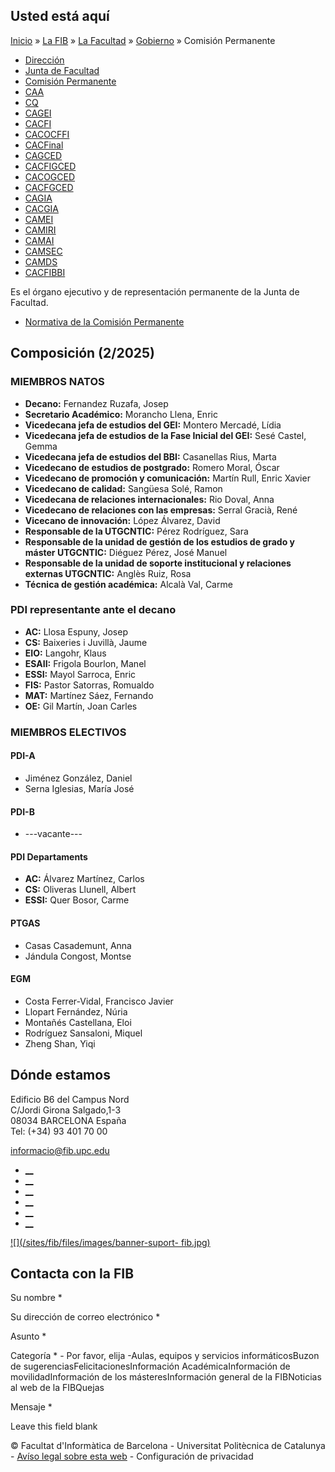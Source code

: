 ## Usted está aquí

[Inicio](/es) » [La FIB](/es/la-fib) » [La Facultad](/es/la-fib/la-facultad) »
[Gobierno](/es/la-fib/la-facultad/gobierno) » Comisión Permanente

  * [Dirección](/es/la-fib/la-facultad/gobierno/direccion)
  * [Junta de Facultad](/es/la-fib/la-facultad/gobierno/junta-de-facultad)
  * [Comisión Permanente](/es/la-fib/la-facultad/gobierno/comision-permanente)
  * [CAA](/es/la-fib/la-facultad/gobierno/caa)
  * [CQ](/es/la-fib/la-facultad/gobierno/cq)
  * [CAGEI](/es/la-fib/la-facultad/gobierno/cagei)
  * [CACFI](/es/la-fib/la-facultad/gobierno/cacfi)
  * [CACOCFFI](/es/la-fib/la-facultad/gobierno/cacocffi)
  * [CACFinal](/es/la-fib/la-facultad/gobierno/cacfinal)
  * [CAGCED](/es/la-fib/la-facultad/gobierno/cagced)
  * [CACFIGCED](/es/la-fib/la-facultad/gobierno/cacfigced)
  * [CACOGCED](/es/la-fib/la-facultad/gobierno/cacogced)
  * [CACFGCED](/es/la-fib/la-facultad/gobierno/cacfgced)
  * [CAGIA](/es/la-fib/la-facultad/gobierno/cagia)
  * [CACGIA](/es/la-fib/la-facultad/gobierno/cacgia)
  * [CAMEI](/es/la-fib/la-facultad/gobierno/camei)
  * [CAMIRI](/es/la-fib/la-facultad/gobierno/camiri)
  * [CAMAI](/es/la-fib/la-facultad/gobierno/camai)
  * [CAMSEC](/es/la-fib/la-facultad/gobierno/camsec)
  * [CAMDS](/es/la-fib/la-facultad/gobierno/camds)
  * [CACFIBBI](/es/la-fib/la-facultad/gobierno/cacfibbi)

Es el órgano ejecutivo y de representación permanente de la Junta de Facultad.

  * [Normativa de la Comisión Permanente](/sites/fib/files/documents/seccio_3_comissio_permanent.pdf)



## Composición (2/2025)

### MIEMBROS NATOS

  * **Decano:** Fernandez Ruzafa, Josep
  * **Secretario Académico:** Morancho Llena, Enric
  * **Vicedecana jefa de estudios del GEI:** Montero Mercadé, Lídia
  * **Vicedecana jefa de estudios de la Fase Inicial del GEI:** Sesé Castel, Gemma
  * **Vicedecana jefa de estudios del BBI:** Casanellas Rius, Marta
  * **Vicedecano de estudios de postgrado:** Romero Moral, Óscar
  * **Vicedecano de promoción y comunicación:** Martín Rull, Enric Xavier
  * **Vicedecano de calidad:** Sangüesa Solé, Ramon
  * **Vicedecana de relaciones internacionales:** Rio Doval, Anna
  * **Vicedecano de relaciones con las empresas:** Serral Gracià, René
  * **Vicecano de innovación:** López Álvarez, David
  * **Responsable de la UTGCNTIC:** Pérez Rodríguez, Sara
  * **Responsable de la unidad de gestión de los estudios de grado y máster UTGCNTIC:** Diéguez Pérez, José Manuel
  * **Responsable de la unidad de soporte institucional y relaciones externas UTGCNTIC:** Anglès Ruiz, Rosa
  * **Técnica de gestión académica:** Alcalà Val, Carme

### PDI representante ante el decano

  * **AC:** Llosa Espuny, Josep
  * **CS:** Baixeries i Juvillà, Jaume
  * **EIO:** Langohr, Klaus
  * **ESAII:** Frigola Bourlon, Manel
  * **ESSI:** Mayol Sarroca, Enric
  * **FIS:** Pastor Satorras, Romualdo
  * **MAT:** Martínez Sáez, Fernando
  * **OE:** Gil Martín, Joan Carles

### MIEMBROS ELECTIVOS

#### PDI-A

  * Jiménez González, Daniel
  * Serna Iglesias, María José

#### PDI-B

  * \---vacante---

#### PDI Departaments

  * **AC:** Álvarez Martínez, Carlos
  * **CS:** Oliveras Llunell, Albert
  * **ESSI:** Quer Bosor, Carme

#### PTGAS

  * Casas Casademunt, Anna
  * Jándula Congost, Montse

#### EGM

  * Costa Ferrer-Vidal, Francisco Javier
  * Llopart Fernández, Núria
  * Montañés Castellana, Eloi
  * Rodríguez Sansaloni, Miquel
  * Zheng Shan, Yiqi

## Dónde estamos

Edificio B6 del Campus Nord  
C/Jordi Girona Salgado,1-3  
08034 BARCELONA España  
Tel: (+34) 93 401 70 00

[informacio@fib.upc.edu](mailto:informacio@fib.upc.edu)

  * [__](/es/noticies/rss.rss)
  * [__](https://www.facebook.com/fib.upc)
  * [__](https://twitter.com/fib_upc)
  * [__](https://www.flickr.com/photos/fib-upc/albums)
  * [__](https://www.youtube.com/user/mediafib)
  * [__](https://www.instagram.com/fib.upc/)

[![](/sites/fib/files/images/banner-suport-
fib.jpg)](http://suport.fib.upc.edu)

## Contacta con la FIB

Su nombre *

Su dirección de correo electrónico *

Asunto *

Categoría * \- Por favor, elija -Aulas, equipos y servicios informáticosBuzon
de sugerenciasFelicitacionesInformación AcadémicaInformación de
movilidadInformación de los másteresInformación general de la FIBNoticias al
web de la FIBQuejas

Mensaje *

Leave this field blank

© Facultat d'Informàtica de Barcelona - Universitat Politècnica de Catalunya -
[Avíso legal sobre esta web](/es/aviso-legal-sobre-esta-web) \- Configuración
de privacidad

